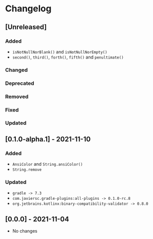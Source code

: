 # Changelog

## [Unreleased]

### Added
- `isNotNullNorBlank()` and `isNotNullNorEmpty()`
- `second()`, `third()`, `forth()`, `fifth()` and `penultimate()`

### Changed

### Deprecated

### Removed

### Fixed

### Updated


## [0.1.0-alpha.1] - 2021-11-10

### Added
- `AnsiColor` and `String.ansiColor()`
- `String.remove`

### Updated
- `gradle -> 7.3`
- `com.javiersc.gradle-plugins:all-plugins -> 0.1.0-rc.8`
- `org.jetbrains.kotlinx:binary-compatibility-validator -> 0.8.0`

## [0.0.0] - 2021-11-04
- No changes

